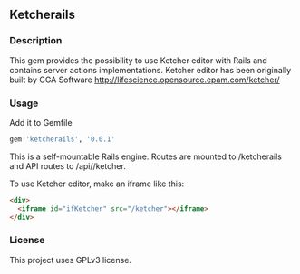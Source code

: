 ## Ketcherails

### Description

This gem provides the possibility to use Ketcher editor with Rails and contains
server actions implementations.
Ketcher editor has been originally built by GGA Software
http://lifescience.opensource.epam.com/ketcher/

### Usage

Add it to Gemfile
```ruby
gem 'ketcherails', '0.0.1'
```
This is a self-mountable Rails engine. Routes are mounted to /ketcherails
and API routes to /api/<version>/ketcher.

To use Ketcher editor, make an iframe like this:
```html
<div>
  <iframe id="ifKetcher" src="/ketcher"></iframe>
</div>
```

### License

This project uses GPLv3 license.
